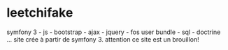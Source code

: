 # leetchifake
symfony 3 - js - bootstrap - ajax - jquery - fos user bundle - sql - doctrine ...
site crée à partir de symfony 3. attention ce site est un brouillon!
